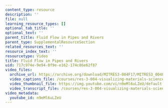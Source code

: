 ```yaml
---
content_type: resource
description: ''
file: null
learning_resource_types: []
optional_tab_title: ''
optional_text: ''
parent_title: Fluid Flow in Pipes and Rivers
parent_type: SupplementalResourceSection
related_resources_text: ''
resource_index_text: ''
resourcetype: Video
title: Fluid Flow in Pipes and Rivers
uid: 717c974e-9e94-0f9e-e162-174c86e62f87
video_files:
  archive_url: https://archive.org/download/MITRES3-004F17/MITRES3_004F17_2012_anon2_300k.mp4
  video_captions_file: /courses/res-3-004-visualizing-materials-science-fall-2017/88a53a3a95395c528f7f1844a3261283_n9eMl6uLZeU.vtt
  video_thumbnail_file: https://img.youtube.com/vi/n9eMl6uLZeU/default.jpg
  video_transcript_file: /courses/res-3-004-visualizing-materials-science-fall-2017/3892f2781b167089e9a7e970a95aa01e_n9eMl6uLZeU.pdf
video_metadata:
  youtube_id: n9eMl6uLZeU
---
```

